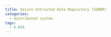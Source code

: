 ```yaml
---
title: Secure Untrusted Data Repository (SUNDR)
categories:
  - distributed system
tags:
  - 6.824
---
```

